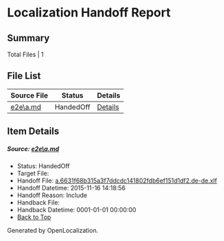# <a name='report-top'></a> Localization Handoff Report

## Summary
 Total Files | 1

## File List
 Source File | Status | Details 
 ----------- | ------ | ------- 
 [e2e\a.md](https://github.com/OpenLocalizationTest/oltest/blob/48c60ab58e39b43b3bb4c0e3a8c871ee969087fc/e2e/a.md) | HandedOff | [Details](#080e7166119a2306af853a5c684031fb24161b9a1)

## Item Details
##### <a name='080e7166119a2306af853a5c684031fb24161b9a1'></a> Source: [e2e\a.md](https://github.com/OpenLocalizationTest/oltest/blob/48c60ab58e39b43b3bb4c0e3a8c871ee969087fc/e2e/a.md)
* Status: HandedOff
* Target File: 
* Handoff File: [a.6631f68b315a3f7ddcdc141802fdb6ef151d1df2.de-de.xlf](https://github.com/OpenLocalizationTestOrg/olhandoff/blob/ece22621e62355e22b5683c3c4d5e431e37e1c48/ol-handoff/OpenLocalizationTestOrg/oltest.de-de/yanz/a.6631f68b315a3f7ddcdc141802fdb6ef151d1df2.de-de.xlf)
* Handoff Datetime: 2015-11-16 14:18:56
* Handoff Reason: Include
* Handback File: 
* Handback Datetime: 0001-01-01 00:00:00
* [Back to Top](#report-top)


Generated by OpenLocalization.
